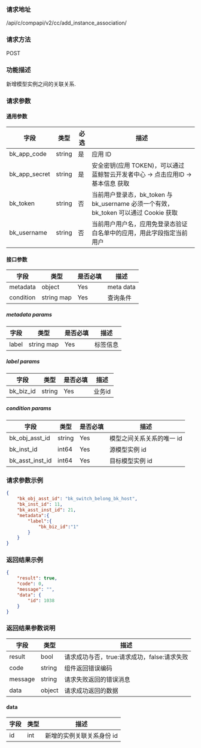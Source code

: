 ### 请求地址

/api/c/compapi/v2/cc/add_instance_association/

### 请求方法

POST

### 功能描述

新增模型实例之间的关联关系.

### 请求参数

#### 通用参数

| 字段 | 类型 | 必选 | 描述 |
|-----|------|------|-----|
| bk_app_code | string | 是 | 应用 ID |
| bk_app_secret| string | 是 | 安全密钥(应用 TOKEN)，可以通过 蓝鲸智云开发者中心 -&gt; 点击应用ID -&gt; 基本信息 获取 |
| bk_token | string | 否 | 当前用户登录态，bk_token 与 bk_username 必须一个有效，bk_token 可以通过 Cookie 获取 |
| bk_username | string | 否 | 当前用户用户名，应用免登录态验证白名单中的应用，用此字段指定当前用户 |

#### 接口参数

| 字段 | 类型 | 是否必填 | 描述 |
|-----|------|----------|------|
| metadata | object | Yes | meta data |
| condition | string map | Yes | 查询条件 |

##### metadata params

| 字段 | 类型 | 是否必填 | 描述 |
|-----|------|----------|-------|
| label | string map | Yes | 标签信息 |

##### label params

| 字段 | 类型 | 是否必填 | 描述 |
|------|-----|---------|-------|
| bk_biz_id | string | Yes | 业务id |

##### condition params

| 字段 | 类型 | 是否必填 | 描述 |
|------|-----|----------|------|
| bk_obj_asst_id | string | Yes | 模型之间关系关系的唯一 id |
| bk_inst_id | int64 | Yes | 源模型实例 id |
| bk_asst_inst_id| int64 | Yes | 目标模型实例 id |

### 请求参数示例

``` json
{
    "bk_obj_asst_id": "bk_switch_belong_bk_host",
    "bk_inst_id": 11,
    "bk_asst_inst_id": 21,
    "metadata":{
        "label":{
            "bk_biz_id":"1"
        }
    }
}
```

### 返回结果示例

```json
{
    "result": true,
    "code": 0,
    "message": "",
    "data": {
        "id": 1038
    }
}

```

### 返回结果参数说明

| 字段 | 类型 | 描述 |
|---------|--------|-----------|
| result | bool | 请求成功与否，true:请求成功，false:请求失败 |
| code | string | 组件返回错误编码 |
| message | string | 请求失败返回的错误消息 |
| data | object | 请求成功返回的数据 |

#### data

| 字段 | 类型 | 描述 |
|------|------|-----|
| id | int | 新增的实例关联关系身份 id |
